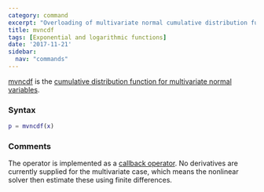 ```yaml
---
category: command
excerpt: "Overloading of multivariate normal cumulative distribution function"
title: mvncdf
tags: [Exponential and logarithmic functions]
date: '2017-11-21'
sidebar:
  nav: "commands"
---
```


[mvncdf](/command/mvncdf) is the [cumulative distribution function for multivariate normal variables](https://en.wikipedia.org/wiki/Multivariate_normal_distribution#Cumulative_distribution_function).

### Syntax
````matlab
p = mvncdf(x)
````

### Comments

The operator  is implemented as a [callback operator](/tutorial/nonlinearoperatorscallback). No derivatives are currently supplied for the multivariate case, which means the nonlinear solver then estimate these using finite differences.
